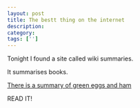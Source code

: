 ```yaml
---
layout: post
title: The bestt thing on the internet
description: 
category:
tags: ['']
---
```


Tonight I found a site called wiki summaries.

It summarises books.

[There is a summary of green eggs and ham](http://www.wikisummaries.org/Green_Eggs_and_Ham)


READ IT!

